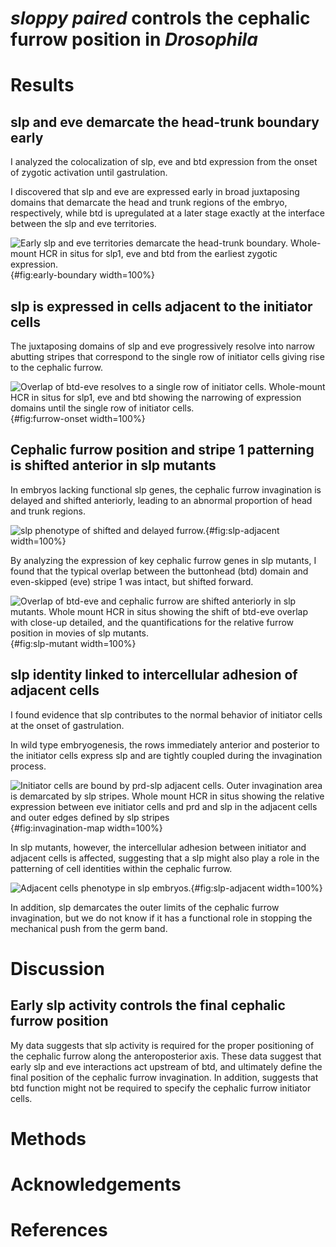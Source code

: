 # *sloppy paired* controls the cephalic furrow position in *Drosophila*

# Results

## slp and eve demarcate the head-trunk boundary early

I analyzed the colocalization of slp, eve and btd expression from the onset of zygotic activation until gastrulation.

I discovered that slp and eve are expressed early in broad juxtaposing domains
that demarcate the head and trunk regions of the embryo, respectively, while
btd is upregulated at a later stage exactly at the interface between the slp
and eve territories.

![Early slp and eve territories demarcate the head-trunk
boundary. Whole-mount HCR in situs for slp1, eve and btd from the earliest
zygotic expression.](../2-figures/early-boundary.png){#fig:early-boundary width=100%}

## slp is expressed in cells adjacent to the initiator cells

The juxtaposing domains of slp and eve progressively resolve into narrow
abutting stripes that correspond to the single row of initiator cells giving
rise to the cephalic furrow.

![Overlap of btd-eve resolves to a single row of initiator
cells. Whole-mount HCR in situs for slp1, eve and btd showing the narrowing of
expression domains until the single row of initiator
cells.](../2-figures/furrow-onset.png){#fig:furrow-onset width=100%}

## Cephalic furrow position and stripe 1 patterning is shifted anterior in slp mutants

In embryos lacking functional slp genes, the cephalic furrow invagination is
delayed and shifted anteriorly, leading to an abnormal proportion of head and
trunk regions.

![slp phenotype of shifted and delayed
furrow.](../2-figures/slp-phenotype.png){#fig:slp-adjacent width=100%}

By analyzing the expression of key cephalic furrow genes in slp mutants, I
found that the typical overlap between the buttonhead (btd) domain and
even-skipped (eve) stripe 1 was intact, but shifted forward.

![Overlap of btd-eve and cephalic furrow are shifted anteriorly
in slp mutants. Whole mount HCR in situs showing the shift of btd-eve overlap
with close-up detailed, and the quantifications for the relative furrow
position in movies of slp mutants.](../2-figures/slp-mutant.png){#fig:slp-mutant
width=100%}

## slp identity linked to intercellular adhesion of adjacent cells

I found evidence that slp contributes to the normal behavior of initiator cells
at the onset of gastrulation.

In wild type embryogenesis, the rows immediately anterior and posterior to the
initiator cells express slp and are tightly coupled during the invagination
process.

![Initiator cells are bound by prd-slp adjacent
cells. Outer invagination area is demarcated by slp
stripes. Whole mount HCR in situs showing the relative expression between eve
initiator cells and prd and slp in the adjacent cells and outer edges defined
by slp stripes](../2-figures/invagination-map.png){#fig:invagination-map width=100%}

In slp mutants, however, the intercellular adhesion between initiator and
adjacent cells is affected, suggesting that a slp might also play a role in the
patterning of cell identities within the cephalic furrow.

![Adjacent cells phenotype in slp
embryos.](../2-figures/slp-adjacent.png){#fig:slp-adjacent width=100%}

In addition, slp demarcates the outer limits of the cephalic furrow
invagination, but we do not know if it has a functional role in stopping the
mechanical push from the germ band.

# Discussion

## Early slp activity controls the final cephalic furrow position 

My data suggests that slp activity is required for the proper positioning of
the cephalic furrow along the anteroposterior axis. These data suggest that
early slp and eve interactions act upstream of btd, and ultimately define the
final position of the cephalic furrow invagination. In addition, suggests that
btd function might not be required to specify the cephalic furrow initiator
cells.

# Methods


# Acknowledgements


# References

